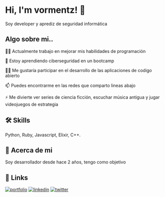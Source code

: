 
# Hi, I'm vormentz! 👋

Soy developer y aprediz de seguridad informática


## Algo sobre mi..
👩‍💻 Actualmente trabajo en mejorar mis habilidades de programación

🧠 Estoy aprendiendo ciberseguridad en un bootcamp

👯‍♀️ Me gustaría participar en el desarrollo de las aplicaciones de codigo abierto


📫 Puedes encontrarme en las redes que comparto lineas abajo


⚡️ Me divierte ver series de ciencia ficción, escuchar música antigua y jugar videojuegos de estrategia


## 🛠 Skills
Python, Ruby, Javascript, Elixir, C++.


## 🚀 Acerca de mi
Soy desarrollador desde hace 2 años, tengo como objetivo 


## 🔗 Links
[![portfolio](https://img.shields.io/badge/my_portfolio-000?style=for-the-badge&logo=ko-fi&logoColor=blue)](https://gitlab.com/)
[![linkedin](https://img.shields.io/badge/linkedin-0A66C2?style=for-the-badge&logo=linkedin&logoColor=white)](https://www.linkedin.com/)
[![twitter](https://img.shields.io/badge/twitter-1DA1F2?style=for-the-badge&logo=twitter&logoColor=white)](https://twitter.com/)

